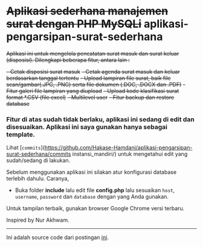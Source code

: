 # ~~Aplikasi sederhana manajemen surat dengan PHP MySQLi~~ aplikasi-pengarsipan-surat-sederhana

~~Aplikasi ini untuk mengelola pencatatan surat masuk dan surat keluar (disposisi). Dilengkapi beberapa fitur, antara lain :~~

~~- Cetak disposisi surat masuk~~
~~- Cetak agenda surat masuk dan keluar berdasarkan tanggal tertentu~~
~~- Upload lampiran file surat, baik file scan/gambar(.JPG, .PNG) serta file dokumen (.DOC, .DOCX dan .PDF)~~
~~- Fitur galeri file lampiran yang diupload~~
~~- Upload kode klasifikasi surat format *.CSV (file excel)~~
~~- Multilevel user~~
~~- Fitur backup dan restore database~~
### Fitur di atas sudah tidak berlaku, aplikasi ini sedang di edit dan disesuaikan. Aplikasi ini saya gunakan hanya sebagai template.

Lihat [`commits`](https://github.com/Hakase-Hamdani/aplikasi-pengarsipan-surat-sederhana/commits instansi_mandiri/) untuk mengetahui edit yang sudah/sedang di lakukan.

Sebelum menggunakan aplikasi ini silakan atur konfigurasi database terlebih dahulu. Caranya,

- Buka folder **include** lalu edit file **config.php** lalu sesuaikan `host`, `username`, `password` dan `database` dengan yang Anda gunakan.

Untuk tampilan terbaik, gunakan browser Google Chrome versi terbaru.

Inspired by Nur Akhwam.

---
Ini adalah source code dari postingan [ini](https://masrud.com/aplikasi-manajemen-surat/).
